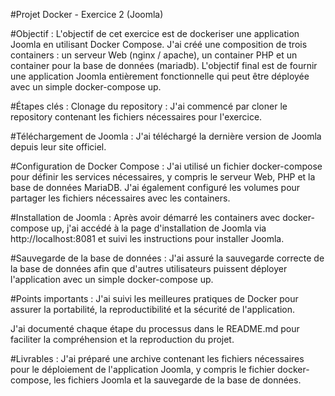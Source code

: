 #Projet Docker - Exercice 2 (Joomla)

#Objectif :
L'objectif de cet exercice est de dockeriser une application Joomla en utilisant Docker Compose. J'ai créé une composition de trois containers : un serveur Web (nginx / apache), un container PHP et un container pour la base de données (mariadb). L'objectif final est de fournir une application Joomla entièrement fonctionnelle qui peut être déployée avec un simple docker-compose up.

#Étapes clés :
Clonage du repository : J'ai commencé par cloner le repository contenant les fichiers nécessaires pour l'exercice.

#Téléchargement de Joomla : J'ai téléchargé la dernière version de Joomla depuis leur site officiel.

#Configuration de Docker Compose : J'ai utilisé un fichier docker-compose pour définir les services nécessaires, y compris le serveur Web, PHP et la base de données MariaDB. J'ai également configuré les volumes pour partager les fichiers nécessaires avec les containers.

#Installation de Joomla : Après avoir démarré les containers avec docker-compose up, j'ai accédé à la page d'installation de Joomla via http://localhost:8081 et suivi les instructions pour installer Joomla.

#Sauvegarde de la base de données : J'ai assuré la sauvegarde correcte de la base de données afin que d'autres utilisateurs puissent déployer l'application avec un simple docker-compose up.

#Points importants :
J'ai suivi les meilleures pratiques de Docker pour assurer la portabilité, la reproductibilité et la sécurité de l'application.

J'ai documenté chaque étape du processus dans le README.md pour faciliter la compréhension et la reproduction du projet.

#Livrables :
J'ai préparé une archive contenant les fichiers nécessaires pour le déploiement de l'application Joomla, y compris le fichier docker-compose, les fichiers Joomla et la sauvegarde de la base de données.
